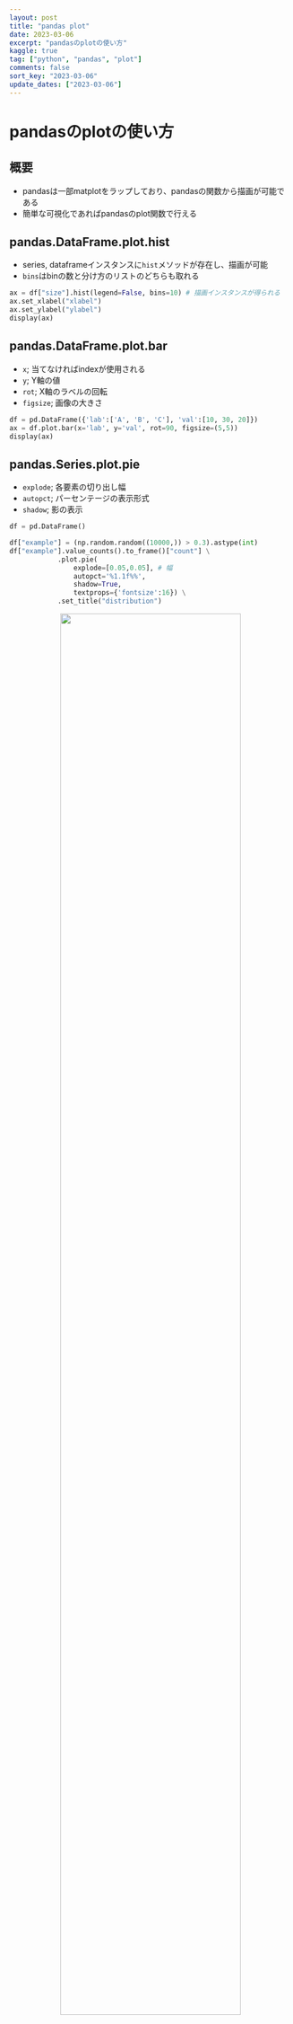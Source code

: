 ```yaml
---
layout: post
title: "pandas plot" 
date: 2023-03-06
excerpt: "pandasのplotの使い方"
kaggle: true
tag: ["python", "pandas", "plot"]
comments: false
sort_key: "2023-03-06"
update_dates: ["2023-03-06"]
---
```


# pandasのplotの使い方

## 概要
 - pandasは一部matplotをラップしており、pandasの関数から描画が可能である
 - 簡単な可視化であればpandasのplot関数で行える

## pandas.DataFrame.plot.hist
 - series, dataframeインスタンスに`hist`メソッドが存在し、描画が可能
 - `bins`はbinの数と分け方のリストのどちらも取れる

```python
ax = df["size"].hist(legend=False, bins=10) # 描画インスタンスが得られる
ax.set_xlabel("xlabel")
ax.set_ylabel("ylabel")
display(ax)
```

## pandas.DataFrame.plot.bar
 - `x`; 当てなければindexが使用される
 - `y`; Y軸の値
 - `rot`; X軸のラベルの回転
 - `figsize`; 画像の大きさ

```python
df = pd.DataFrame({'lab':['A', 'B', 'C'], 'val':[10, 30, 20]})
ax = df.plot.bar(x='lab', y='val', rot=90, figsize=(5,5))
display(ax)
```

## pandas.Series.plot.pie
 - `explode`; 各要素の切り出し幅
 - `autopct`; パーセンテージの表示形式
 - `shadow`; 影の表示

```python
df = pd.DataFrame()

df["example"] = (np.random.random((10000,)) > 0.3).astype(int)
df["example"].value_counts().to_frame()["count"] \
            .plot.pie(
                explode=[0.05,0.05], # 幅
                autopct='%1.1f%%', 
                shadow=True, 
                textprops={'fontsize':16}) \
            .set_title("distribution")
```

<div align="center">
  <img src="https://f004.backblazeb2.com/file/gimpeik/Images-2024/Screenshot+2024-01-13+at+10.49.48.png" width="80%">
</div>


---

## 参考
 - [pandas.DataFrame.plot/pandas.pydata.org](https://pandas.pydata.org/docs/reference/api/pandas.DataFrame.plot.html)
 - [pandas.DataFrame.hist/pandas.pydata.org](https://pandas.pydata.org/docs/reference/api/pandas.DataFrame.hist.html)

